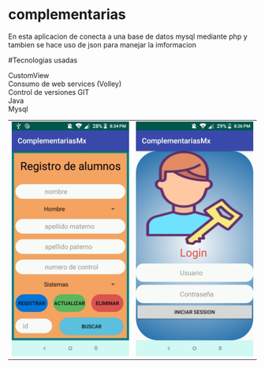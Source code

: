 # complementarias

En esta aplicacion de conecta a una base de datos mysql mediante php y tambien se hace uso de json para manejar 
la imformacion

#Tecnologias usadas

CustomView <br>
Consumo de web services (Volley) <br>
Control de versiones GIT <br>
Java <br>
Mysql

<table>
  <tr>
  <td><img src="alumno.jpeg" alt"Login"></td> <td><img src="login.jpeg" alt"Alumnos"></td>
  </tr>
  </table>
